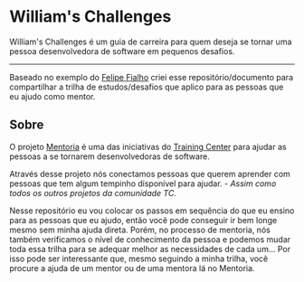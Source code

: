 # William's Challenges

William's Challenges é um guia de carreira para quem deseja se tornar uma pessoa desenvolvedora de software em pequenos desafios.

---

Baseado no exemplo do [Felipe Fialho](https://github.com/LFeh/felipefriends) criei esse repositório/documento para compartilhar a trilha de estudos/desafios que aplico para as pessoas que eu ajudo como mentor.

## Sobre

O projeto [Mentoria](https://github.com/training-center/mentoria/) é uma das iniciativas do [Training Center](https://trainingcenter.io/) para ajudar as pessoas a se tornarem desenvolvedoras de software.

Através desse projeto nós conectamos pessoas que querem aprender com pessoas que tem algum tempinho disponível para ajudar. - *Assim como todos os outros projetos da comunidade TC.*

Nesse repositório eu vou colocar os passos em sequência do que eu ensino para as pessoas que eu ajudo, então você pode conseguir ir bem longe mesmo sem minha ajuda direta. Porém, no processo de mentoria, nós também verificamos o nível de conhecimento da pessoa e podemos mudar toda essa trilha para se adequar melhor as necessidades de cada um... Por isso pode ser interessante que, mesmo seguindo a minha trilha, você procure a ajuda de um mentor ou de uma mentora lá no Mentoria.
